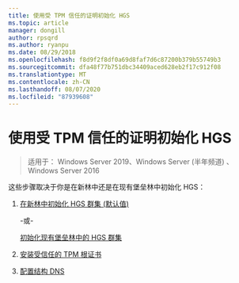 ```yaml
---
title: 使用受 TPM 信任的证明初始化 HGS
ms.topic: article
manager: dongill
author: rpsqrd
ms.author: ryanpu
ms.date: 08/29/2018
ms.openlocfilehash: f8d9f2f8df0a69d8faf7d6c87200b379b55749b3
ms.sourcegitcommit: dfa48f77b751dbc34409aced628eb2f17c912f08
ms.translationtype: MT
ms.contentlocale: zh-CN
ms.lasthandoff: 08/07/2020
ms.locfileid: "87939608"
---
```

# <a name="initialize-hgs-using-tpm-trusted-attestation"></a>使用受 TPM 信任的证明初始化 HGS

>适用于： Windows Server 2019、Windows Server (半年频道) 、Windows Server 2016

这些步骤取决于你是在新林中还是在现有堡垒林中初始化 HGS：

1. [在新林中初始化 HGS 群集 (默认值) ](guarded-fabric-initialize-hgs-tpm-mode-default.md)

   -或-

   [初始化现有堡垒林中的 HGS 群集](guarded-fabric-initialize-hgs-tpm-mode-bastion.md)

2. [安装受信任的 TPM 根证书](guarded-fabric-install-trusted-tpm-root-certificates.md)
3. [配置结构 DNS](guarded-fabric-configuring-fabric-dns.md)

